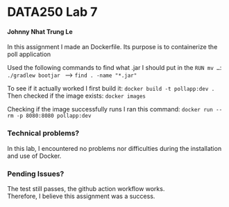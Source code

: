 #  **DATA250 Lab 7**
####  **Johnny Nhat Trung Le**

In this assignment I made an Dockerfile.
Its purpose is to containerize the poll application

Used the following commands to find what .jar I should put in the `RUN mv …`:  
`./gradlew bootjar `
--> 
`find . -name "*.jar"`

To see if it actually worked I first build it:
`docker build -t pollapp:dev .`  
Then checked if the image exists: `docker images`  

Checking if the image successfully runs I ran this command: `docker run --rm -p 8080:8080 pollapp:dev`

### Technical problems?
In this lab, I encountered no problems nor difficulties during the installation and use of Docker.


### Pending Issues?
The test still passes, the github action workflow works.  
Therefore, I believe this assignment was a success.




